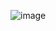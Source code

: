 ![image](https://github.com/prashantjagtap2909/Old-Question-Paper-/assets/93985255/ccca7ea9-695b-4297-93ed-44823cb7ec10)
